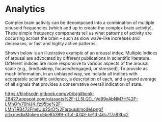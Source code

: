 # Analytics

Complex brain activity can be decomposed into a combination of multiple sinusoid frequencies (which add up to create the complex brain activity). These simple frequency components tell us what patterns of activity are occurring across the brain – such as slow wave-like increases and decreases, or fast and highly active patterns.

Shown below is an illustrative example of an arousal index. Multiple indices of arousal are advocated by different publications in scientific literature. Different indices are more responsive to various aspects of the arousal scale (e.g., tired/asleep, focused/engaged, or stressed). To provide as much information, in an unbiased way, we include all indices with acceptable scientific evidence, a description of each, and a grand average of all signals that provides a conservative overall indication of state.

https://blobscdn.gitbook.com/v0/b/gitbook-28427.appspot.com/o/assets%2F-LL5LQD_-Ve99oAbNM7H%2F-LMnOfv70hlJ4_fz95be%2F-LMnTRB472FmsUib2SrD%2Farousalmodel.png?alt=media&token=5be85389-d1bf-4743-be1d-4dc7f7a83bc2
